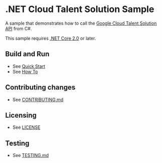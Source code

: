 # .NET Cloud Talent Solution Sample

A sample that demonstrates how to call the
[Google Cloud Talent Solution API](https://cloud.google.com/talent-solution/docs) from C#.

This sample requires [.NET Core 2.0](
    https://www.microsoft.com/net/core) or later.

## Build and Run

* See [Quick Start](./Quickstart/README.md)
* See [How To](./HowTo/README.md)


## Contributing changes

* See [CONTRIBUTING.md](../../CONTRIBUTING.md)

## Licensing

* See [LICENSE](../../LICENSE)

## Testing

* See [TESTING.md](../../TESTING.md)
